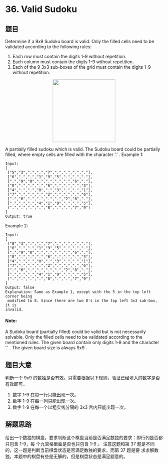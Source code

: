 ﻿# 36. Valid Sudoku
## 题⽬
Determine if a 9x9 Sudoku board is valid. Only the filled cells need to be validated according to
the following rules:
1. Each row must contain the digits 1-9 without repetition.
2. Each column must contain the digits 1-9 without repetition.
3. Each of the 9 3x3 sub-boxes of the grid must contain the digits 1-9 without repetition.
 
<div align=center><img src="https://www.tutorialspoint.com/assets/questions/media/47893/Sudoku.jpg" width="200"></div>


A partially filled sudoku which is valid.
The Sudoku board could be partially filled, where empty cells are filled with the character '.' .
Example 1:
```
Input:
[
 ["5","3",".",".","7",".",".",".","."],
 ["6",".",".","1","9","5",".",".","."],
 [".","9","8",".",".",".",".","6","."],
 ["8",".",".",".","6",".",".",".","3"],
 ["4",".",".","8",".","3",".",".","1"],
 ["7",".",".",".","2",".",".",".","6"],
 [".","6",".",".",".",".","2","8","."],
 [".",".",".","4","1","9",".",".","5"],
 [".",".",".",".","8",".",".","7","9"]
]
Output: true
```
Example 2:
```
Input:
[
 ["8","3",".",".","7",".",".",".","."],
 ["6",".",".","1","9","5",".",".","."],
 [".","9","8",".",".",".",".","6","."],
 ["8",".",".",".","6",".",".",".","3"],
 ["4",".",".","8",".","3",".",".","1"],
 ["7",".",".",".","2",".",".",".","6"],
 [".","6",".",".",".",".","2","8","."],
 [".",".",".","4","1","9",".",".","5"],
 [".",".",".",".","8",".",".","7","9"]
]
Output: false
Explanation: Same as Example 1, except with the 5 in the top left corner being
 modified to 8. Since there are two 8's in the top left 3x3 sub-box, it is
invalid.
```

#### Note:
A Sudoku board (partially filled) could be valid but is not necessarily solvable.
Only the filled cells need to be validated according to the mentioned rules.
The given board contain only digits 1-9 and the character '.' .
The given board size is always 9x9 .

## 题⽬⼤意
判断⼀个 9x9 的数独是否有效。只需要根据以下规则，验证已经填⼊的数字是否有效即可。
1. 数字 1-9 在每⼀⾏只能出现⼀次。
2. 数字 1-9 在每⼀列只能出现⼀次。
3. 数字 1-9 在每⼀个以粗实线分隔的 3x3 宫内只能出现⼀次。

## 解题思路
给出⼀个数独的棋盘，要求判断这个棋盘当前是否满⾜数独的要求：即⾏列是否都只包含 1-9，每
个九宫格⾥⾯是否也只包含 1-9 。
注意这题和第 37 题是不同的，这⼀题是判断当前棋盘状态是否满⾜数独的要求，⽽第 37 题是要
求求解数独。本题中的棋盘有些是⽆解的，但是棋盘状态是满⾜题意的。